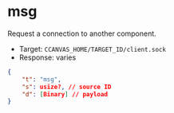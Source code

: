 # msg

Request a connection to another component.

- Target: `CCANVAS_HOME/TARGET_ID/client.sock`
- Response: varies

```json
{
    "t": "msg",
    "s": usize?, // source ID
    "d": [Binary] // payload
}
```
